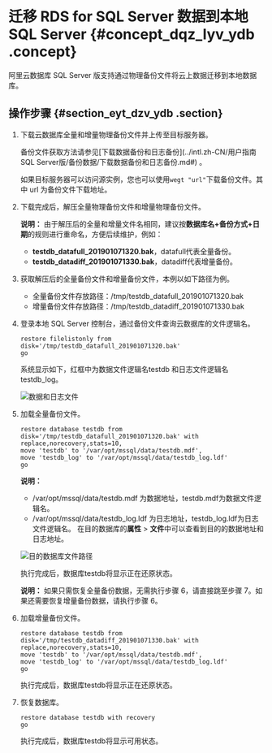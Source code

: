 # 迁移 RDS for SQL Server 数据到本地 SQL Server {#concept_dqz_lyv_ydb .concept}

阿里云数据库 SQL Server 版支持通过物理备份文件将云上数据迁移到本地数据库。

## 操作步骤 {#section_eyt_dzv_ydb .section}

1.  下载云数据库全量和增量物理备份文件并上传至目标服务器。

    备份文件获取方法请参见[下载数据备份和日志备份](../intl.zh-CN/用户指南SQL Server版/备份数据/下载数据备份和日志备份.md#) 。

    如果目标服务器可以访问源实例，您也可以使用`wegt "url"`下载备份文件。其中 url 为备份文件下载地址。

2.  下载完成后，解压全量物理备份文件和增量物理备份文件。

    **说明：** 由于解压后的全量和增量文件名相同，建议按**数据库名+备份方式+日期**的规则进行重命名，方便后续维护，例如：

    -    **testdb\_datafull\_201901071320.bak**，datafull代表全量备份。
    -   **testdb\_datadiff\_201901071330.bak**，datadiff代表增量备份。
3.  获取解压后的全量备份文件和增量备份文件，本例以如下路径为例。
    -   全量备份文件存放路径：/tmp/testdb\_datafull\_201901071320.bak
    -   增量备份文件存放路径：/tmp/testdb\_datadiff\_201901071330.bak
4.  登录本地 SQL Server 控制台，通过备份文件查询云数据库的文件逻辑名。

    ```
    restore filelistonly from disk='/tmp/testdb_datafull_201901071320.bak'  
    go
    ```

    系统显示如下，红框中为数据文件逻辑名testdb 和日志文件逻辑名testdb\_log。

    ![数据和日志文件](http://static-aliyun-doc.oss-cn-hangzhou.aliyuncs.com/assets/img/41615/154685061736252_zh-CN.png)

5.  加载全量备份文件。

    ```
    restore database testdb from disk='/tmp/testdb_datafull_201901071320.bak' with   replace,norecovery,stats=10,  
    move 'testdb' to '/var/opt/mssql/data/testdb.mdf',  
    move 'testdb_log' to '/var/opt/mssql/data/testdb_log.ldf'  
    go
    ```

    **说明：** 

    -   /var/opt/mssql/data/testdb.mdf 为数据地址，testdb.mdf为数据文件逻辑名。
    -   /var/opt/mssql/data/testdb\_log.ldf 为日志地址，testdb\_log.ldf为日志文件逻辑名。
    在目的数据库的**属性** \> **文件**中可以查看到目的的数据地址和日志地址。

    ![目的数据库文件路径](http://static-aliyun-doc.oss-cn-hangzhou.aliyuncs.com/assets/img/41615/154685061736253_zh-CN.png)

    执行完成后，数据库testdb将显示正在还原状态。

    **说明：** 如果只需恢复全量备份数据，无需执行步骤 6，请直接跳至步骤 7。如果还需要恢复增量备份数据，请执行步骤 6。

6.  加载增量备份文件。

    ```
    restore database testdb from disk='/tmp/testdb_datadiff_201901071330.bak' with   replace,norecovery,stats=10,  
    move 'testdb' to '/var/opt/mssql/data/testdb.mdf',  
    move 'testdb_log' to '/var/opt/mssql/data/testdb_log.ldf'
    go
    ```

    执行完成后，数据库testdb将显示正在还原状态。

7.  恢复数据库。

    ```
    restore database testdb with recovery  
    go
    ```

    执行完成后，数据库testdb将显示可用状态。


